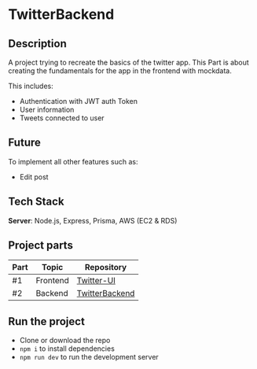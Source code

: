 # TwitterBackend

## Description

A project trying to recreate the basics of the twitter app. This Part is about creating the fundamentals for the app in the frontend with mockdata.

This includes:

- Authentication with JWT auth Token
- User information
- Tweets connected to user

## Future

To implement all other features such as:

- Edit post

## Tech Stack

**Server**: Node.js, Express, Prisma, AWS (EC2 & RDS)

## Project parts

| Part | Topic    | Repository                                                    |
| ---- | -------- | ------------------------------------------------------------- |
| #1   | Frontend | [Twitter-UI](https://github.com/elmersson/Twitter-UI)         |
| #2   | Backend  | [TwitterBackend](https://github.com/elmersson/TwitterBackend) |

## Run the project

- Clone or download the repo
- `npm i` to install dependencies
- `npm run dev` to run the development server
